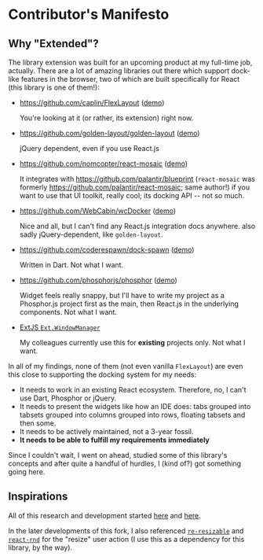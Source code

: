 # Contributor's Manifesto

## Why "Extended"?
The library extension was built for an upcoming product at my full-time job, actually. There are a lot of amazing libraries out there which support dock-like features in the browser, two of which are built specifically for React (this library is one of them!):

- https://github.com/caplin/FlexLayout ([demo](https://rawgit.com/caplin/FlexLayout/demos/demos/v0.30/demo/index.html))

  You're looking at it (or rather, its extension) right now.

- https://github.com/golden-layout/golden-layout ([demo](http://golden-layout.com))

  jQuery dependent, even if you use React.js

- https://github.com/nomcopter/react-mosaic ([demo](https://nomcopter.github.io/react-mosaic))

  It integrates with https://github.com/palantir/blueprint (`react-mosaic` was formerly https://github.com/palantir/react-mosaic; same author!) if you want to use that UI toolkit, really cool; its docking API -- not so much.

- https://github.com/WebCabin/wcDocker ([demo](http://docker.webcabin.org))

  Nice and all, but I can't find any React.js integration docs anywhere. also sadly jQuery-dependent, like `golden-layout`.

- https://github.com/coderespawn/dock-spawn ([demo](http://www.dockspawn.com/))

  Written in Dart. Not what I want.

- https://github.com/phosphorjs/phosphor ([demo](http://phosphorjs.github.io/examples/dockpanel))

  Widget feels really snappy, but I'll have to write my project as a Phosphor.js project first as the main, then React.js in the underlying components. Not what I want.

- [ExtJS `Ext.WindowManager`](https://docs.sencha.com/extjs/6.5.2/classic/Ext.WindowManager.html)

  My colleagues currently use this for **existing** projects only. Not what I want.

In all of my findings, none of them (not even vanilla `FlexLayout`) are even this close to supporting the docking system for my needs: 

- It needs to work in an existing React ecosystem. Therefore, no, I can't use Dart, Phosphor or jQuery.
- It needs to present the widgets like how an IDE does: tabs grouped into tabsets grouped into columns grouped into rows, floating tabsets and then some.
- It needs to be actively maintained, not a 3-year fossil.
- **It needs to be able to fulfill my requirements immediately**

Since I couldn't wait, I went on ahead, studied some of this library's concepts and after quite a handful of hurdles, I (kind of?) got something going here.

## Inspirations

All of this research and development started [here](https://github.com/caplin/FlexLayout/issues/11) and [here](https://github.com/golden-layout/golden-layout/issues/189).

In the later developments of this fork, I also referenced [`re-resizable`](https://github.com/bokuweb/re-resizable) and [`react-rnd`](https://github.com/bokuweb/react-rnd) for the "resize" user action (I use this as a dependency for this library, by the way).

